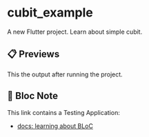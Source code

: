 # cubit_example
A new Flutter project. Learn about simple cubit.

## 📋 Previews
This the output after running the project.

## 📝 Bloc Note
This link contains a Testing Application:
- [docs: learning about BLoC](https://bloclibrary.dev/#/gettingstarted)
